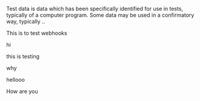 Test data is data which has been specifically identified for use in tests, typically of a computer program. Some data may be used in a confirmatory way, typically ..



This is to test webhooks

hi

this is testing

why

hellooo

How are you


